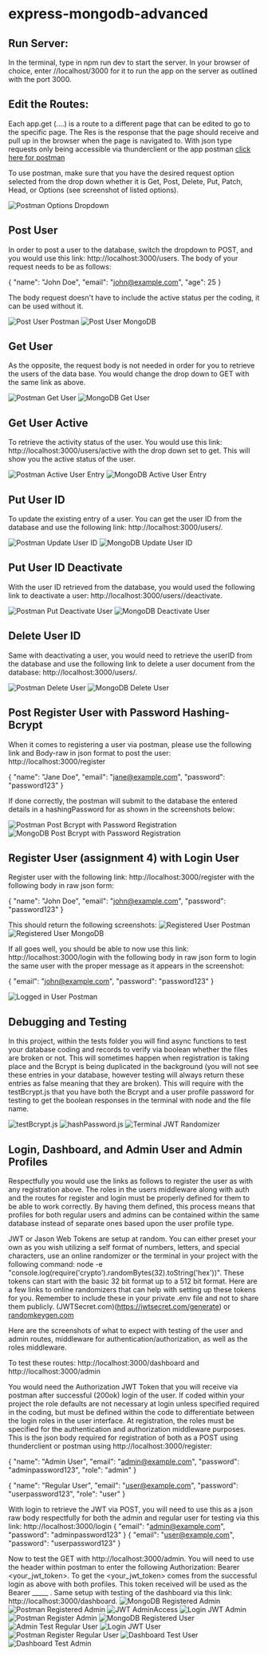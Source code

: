 # express-mongodb-advanced
## Run Server:

In the terminal, type in npm run dev to start the server. In your browser of choice, enter //localhost/3000 for it to run the app on the server as outlined with the port 3000.

## Edit the Routes:

Each app.get (....) is a route to a different page that can be edited to go to the specific page. The Res is the response that the page should receive and pull up in the browser when the page is navigated to. With json type requests only being accessible via thunderclient or the app postman [click here for postman](https://www.postman.com/explore)

To use postman, make sure that you have the desired request option selected from the drop down whether it is Get, Post, Delete, Put, Patch, Head, or Options (see screenshot of listed options). 

![Postman Options Dropdown](/postman%20options.png)

## Post User
In order to post a user to the database, switch the dropdown to POST, and you would use this link: http://localhost:3000/users. The body of your request needs to be as follows:

{
  "name": "John Doe",
  "email": "john@example.com",
  "age": 25
}

The body request doesn't have to include the active status per the coding, it can be used without it. 

![Post User Postman](/images/postmanuserpost.png)
![Post User MongoDB](/images/mongodbpostuserentry.png)

## Get User
As the opposite, the request body is not needed in order for you to retrieve the users of the data base. You would change the drop down to GET with the same link as above. 

![Postman Get User](/images/postmangetusers.png)
![MongoDB Get User](/images/mongodbpostuserentry.png)

## Get User Active
To retrieve the activity status of the user. You would use this link: http://localhost:3000/users/active with the drop down set to get. This will show you the active status of the user. 

![Postman Active User Entry](/images/postmangetactiveusers.png)
![MongoDB Active User Entry](/images/mongodbpostuserentry.png)

## Put User ID
To update the existing entry of a user. You can get the user ID from the database and use the following link: http://localhost:3000/users/<user-id>.

![Postman Update User ID](/images/postmanputuserid.png)
![MongoDB Update User ID](/images/mongodbputuserid.png)

## Put User ID Deactivate
With the user ID retrieved from the database, you would used the following link to deactivate a user: http://localhost:3000/users/<user-id>/deactivate.

![Postman Put Deactivate User](/images/postmanputdeactivateuser.png)
![MongoDB Deactivate User](/images/mongodbputdeactivateuser.png)

## Delete User ID
Same with deactivating a user, you would need to retrieve the userID from the database and use the following link to delete a user document from the database: http://localhost:3000/users/<user-id>.

![Postman Delete User](/images/postmanddeleteuser.png)
![MongoDB Delete User](/images/mongodbdeleteuser.png)

## Post Register User with Password Hashing-Bcrypt

When it comes to registering a user via postman, please use the following link and Body-raw in json format to post the user: http://localhost:3000/register

{
  "name": "Jane Doe",
  "email": "jane@example.com",
  "password": "password123"
}

If done correctly, the postman will submit to the database the entered details in a hashingPassword for as shown in the screenshots below:

![Postman Post Bcrypt with Password Registration](/images/postmanpostregister.png)
![MongoDB Post Bcrypt with Password Registration](/images/mongodbpostregister.png)

## Register User (assignment 4) with Login User

Register user with the following link: http://localhost:3000/register with the following body in raw json form: 

{
  "name": "John Doe",
  "email": "john@example.com",
  "password": "password123"
}

This should return the following screenshots:
![Registered User Postman](/images/postmanuserregistrationwithlogin.png)
![Registered User MongoDB](/images/mongodbuserregistrationwithlogin.png)

If all goes well, you should be able to now use this link:  http://localhost:3000/login with the following body in raw json form to login the same user with the proper message as it appears in the screenshot:

{
  "email": "john@example.com",
  "password": "password123"
}

![Logged in User Postman](/images/postmanloggedinuser.png)

## Debugging and Testing

In this project, within the tests folder you will find async functions to test your database coding and records to verify via boolean whether the files are broken or not. This will sometimes happen when registration is taking place and the Bcrypt is being duplicated in the background (you will not see these entries in your database, however testing will always return these entries as false meaning that they are broken). This will require with the testBcrypt.js that you have both the Bcrypt and a user profile password for testing to get the boolean responses in the terminal with node and the file name. 

![testBcrypt.js](/images/testsbcryptboolean.png)
![hashPassword.js](/images/testshashPassword.png)
![Terminal JWT Randomizer](/images/terminalcommandrandomjwt.png)

## Login, Dashboard, and Admin User and Admin Profiles

Respectfully you would use the links as follows to register the user as with any registration above. The roles in the users middleware along with auth and the routes for register and login must be properly defined for them to be able to work correctly. By having them defined, this process means that profiles for both regular users and admins can be contained within the same database instead of separate ones based upon the user profile type. 

JWT or Jason Web Tokens are setup at random. You can either preset your own as you wish utilizing a self format  of numbers, letters, and special characters, use an online randomizer or the terminal in your project with the following command: node -e "console.log(require('crypto').randomBytes(32).toString('hex'))". These tokens can start with the basic 32 bit format up to a 512 bit format. Here are a few links to online randomizers that can help with setting up these tokens for you. Remember to include these in your private .env file and not to share them publicly.
(JWTSecret.com)(https://jwtsecret.com/generate) or [randomkeygen.com](https://randomkeygen.com/)

Here are the screenshots of what to expect with testing of the user and admin routes, middleware for authentication/authorization, as well as the roles middleware. 

To test these routes: http://localhost:3000/dashboard and http://localhost:3000/admin

You would need the Authorization JWT Token that you will receive via postman after successful (200ok) login of the user. If coded within your project the role defaults are not necessary at login unless specified required in the coding, but must be defined within the code to differentiate between the login roles in the user interface. At registration, the roles must be specified for the authentication and authorization middleware purposes. This is the json body required for registration of both as a POST using thunderclient or postman using http://localhost:3000/register:

{
  "name": "Admin User",
  "email": "admin@example.com",
  "password": "adminpassword123",
  "role": "admin"
}

{
  "name": "Regular User",
  "email": "user@example.com",
  "password": "userpassword123",
  "role": "user"
}

With login to retrieve the JWT via POST, you will need to use this as a json raw body respectfully for both the admin and regular user for testing via this link: http://localhost:3000/login
{
  "email": "admin@example.com",
  "password": "adminpassword123"
}
{
  "email": "user@example.com",
  "password": "userpassword123"
}

Now to test the GET with http://localhost:3000/admin. You will need to use the header within postman to enter the following Authorization: Bearer <your_jwt_token>. To get the <your_jwt_token> comes from the successful login as above with both profiles. This token received will be used as the Bearer _____ <token there in the value filed>. Same setup with testing of the dashboard via this link: http://localhost:3000/dashboard.
![MongoDB Registered Admin](/images/mongodbregisteradminuser.png)
![Postman Registered Admin](/images/postmanadminregister.png)
![JWT AdminAccess](/images/postmanadmingetjwtaccess.png)
![Login JWT Admin](/images/postmanloginadminjwt.png)
![Postman Register Admin](/images/postmanregisteradminuser.png)
![MongoDB Registered User](/images/mongodbregisterregularuser.png)
![Admin Test Regular User](/images/postmanadminregularuseraccessdenied.png)
![Login JWT User](/images/postmanloginregularuserjwt.png)
![Postman Register Regular User](/images/postmanregisterregularuser.png)
![Dashboard Test User](/images/postmantestdashboarduser.png)
![Dashboard Test Admin](/images/postmantestdashboardadmin.png)
